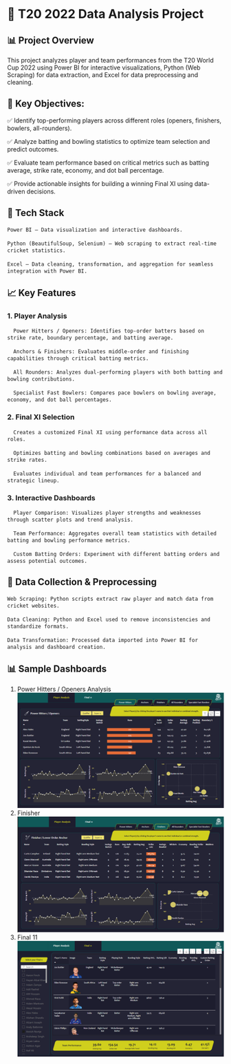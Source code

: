 # 🏏 T20 2022 Data Analysis Project

## 📊 Project Overview
This project analyzes player and team performances from the T20 World Cup 2022 using Power BI for interactive visualizations, Python (Web Scraping) for data extraction, and Excel for data preprocessing and cleaning.

## 🎯 Key Objectives:

✅ Identify top-performing players across different roles (openers, finishers, bowlers, all-rounders).

✅ Analyze batting and bowling statistics to optimize team selection and predict outcomes.

✅ Evaluate team performance based on critical metrics such as batting average, strike rate, economy, and dot ball percentage.

✅ Provide actionable insights for building a winning Final XI using data-driven decisions.

## 🧩 Tech Stack

    Power BI – Data visualization and interactive dashboards.

    Python (BeautifulSoup, Selenium) – Web scraping to extract real-time cricket statistics.

    Excel – Data cleaning, transformation, and aggregation for seamless integration with Power BI.

## 📈 Key Features
  ### 1. Player Analysis
   
      Power Hitters / Openers: Identifies top-order batters based on strike rate, boundary percentage, and batting average.

      Anchors & Finishers: Evaluates middle-order and finishing capabilities through critical batting metrics.

      All Rounders: Analyzes dual-performing players with both batting and bowling contributions.

      Specialist Fast Bowlers: Compares pace bowlers on bowling average, economy, and dot ball percentages.

  ### 2. Final XI Selection
   
      Creates a customized Final XI using performance data across all roles.

      Optimizes batting and bowling combinations based on averages and strike rates.

      Evaluates individual and team performances for a balanced and strategic lineup.

  ### 3. Interactive Dashboards
   
      Player Comparison: Visualizes player strengths and weaknesses through scatter plots and trend analysis.

      Team Performance: Aggregates overall team statistics with detailed batting and bowling performance metrics.

      Custom Batting Orders: Experiment with different batting orders and assess potential outcomes.

## 🔎 Data Collection & Preprocessing

    Web Scraping: Python scripts extract raw player and match data from cricket websites.

    Data Cleaning: Python and Excel used to remove inconsistencies and standardize formats.

    Data Transformation: Processed data imported into Power BI for analysis and dashboard creation.

## 📊 Sample Dashboards

1.  Power Hitters / Openers Analysis
   ![Dashboard Description](Dashboard%20ScreenShot/Power%20Hitter.png)
2. Finisher
   ![Dashboard Description](Dashboard%20ScreenShot/Finisher.png)
3. Final 11
   ![Dashboard Description](Dashboard%20ScreenShot/Final%2011.png)

